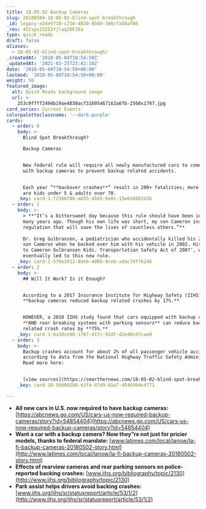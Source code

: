 ```yaml
---
title: 18.05.02 Backup Cameras
slug: 20180504-18-05-02-blind-spot-breakthrough
_id: legacy-e2de5f10-c216-4830-8560-366cfa58af86
_rev: 45Isps23253Yjlaq28FJEa
type: quick_reads
draft: false
aliases:
  - 18-05-02-blind-spot-breakthrough/
_createdAt: '2018-05-04T10:54:50Z'
_updatedAt: '2021-03-25T23:42:10Z'
date: '2018-05-04T10:54:50+00:00'
lastmod: '2018-05-04T10:54:50+00:00'
weight: 50
featured_image:
  alt: Quick Reads background image
  url: >-
    253c9ffff2494b19ae4030acf31695467162a6fb-2560x1707.jpg
card_series: Current Events
colorpaletteclassname: '--dark-purple'
cards:
  - order: 0
    body: >-
      Blind Spot Breakthrough?  

      Backup Cameras 


      New federal rule will require all newly manufactured cars to come equipped
      with backup cameras to prevent backup related accidents.


      Each year “**backover crashes**” result in 200+ fatalities; more than 50%
      are kids under 5 & adults over 70.
    _key: card-1-f2366f86-ab55-4565-9e0c-15e6d4082d3b
  - order: 1
    body: >-
      > **"It’s a bittersweet day because this rule should have been in place
      many years ago. Though his own life was short, my son Cameron inspired a
      regulation that will save the lives of countless others.”**  
        
      Dr. Greg Gulbransen, a pediatrician who accidentally killed his 2-year-old
      son Cameron when he backed over him with his vehicle in 2002. His work led
      to Cameron Gulbransen Kids. Transportation Safety Act of 2007', which
      eventually led to this new rule.
    _key: card-2-570e3912-8deb-4d8b-8ceb-adac74ff6246
  - order: 2
    body: >-
      ## Will It Work? Is it Enough?


      According to a 2017 Insurance Institute for Highway Safety (IIHS) study,
      **backup cameras reduced backup related crashes by 17%.**


      HOWEVER, a 2018 IIHS study found that cars equipped with backup cameras
      **AND rear breaking systems with parking sensors** can reduce backup
      related crash rates by **75%.**
    _key: card-3-6a10ce90-1787-41fc-92df-d2e40c07cae0
  - order: 3
    body: >-
      Backup crashes account for about 2% of all passenger vehicle accidents,
      according to data from the National Highway Traffic Safety Administration.
      Read more here:


      [view sources](https://smarthernews.com/18-05-02-blind-spot-breakthrough/)
    _key: card-10-58d002b8-43f4-47d9-b1e7-4549364cd771

---
```

* **All new cars in U.S. now required to have backup cameras:** [https://abcnews.go.com/US/cars-us-now-required-backup-cameras/story?id=54854404](https://abcnews.go.com/US/cars-us-now-required-backup-cameras/story?id=54854404)
* **Want a car with a backup camera? Now they”re not just for pricier models, thanks to federal mandate:** [www.latimes.com/local/lanow/la-fi-backup-cameras-20180502-story.html](http://www.latimes.com/local/lanow/la-fi-backup-cameras-20180502-story.html)
* **Effects of rearview cameras and rear parking sensors on police-reported backing crashes:** [www.iihs.org/bibliography/topic/2130](http://www.iihs.org/bibliography/topic/2130)
* **Park assist helps drivers avoid backing crashes:** [www.iihs.org/iihs/sr/statusreport/article/53/1/2](http://www.iihs.org/iihs/sr/statusreport/article/53/1/2)